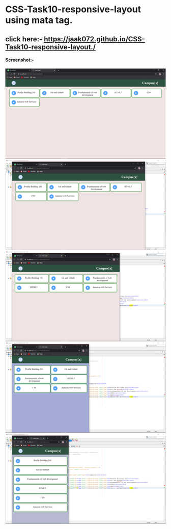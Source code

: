 # CSS-Task10-responsive-layout using mata tag.
## click here:- https://jaak072.github.io/CSS-Task10-responsive-layout./
#### Screenshot:-
![](https://github.com/jaak072/CSS-Task10-responsive-layout./blob/master/screenshot/Screenshot%20(253).png)
![](https://github.com/jaak072/CSS-Task10-responsive-layout./blob/master/screenshot/Screenshot%20(254).png)
![](https://github.com/jaak072/CSS-Task10-responsive-layout./blob/master/screenshot/Screenshot%20(255).png)
![](https://github.com/jaak072/CSS-Task10-responsive-layout./blob/master/screenshot/Screenshot%20(256).png)
![](https://github.com/jaak072/CSS-Task10-responsive-layout./blob/master/screenshot/Screenshot%20(257).png)
